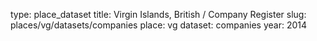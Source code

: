 type: place_dataset
title: Virgin Islands, British / Company Register
slug: places/vg/datasets/companies
place: vg
dataset: companies
year: 2014
